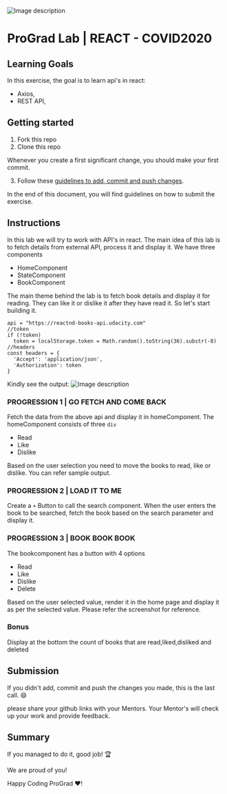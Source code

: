 ![Image description](https://i1.faceprep.in/ProGrad/prograd-logo.png)

# ProGrad Lab | REACT - COVID2020

## Learning Goals

In this exercise, the goal is to learn api's in react:

- Axios,
- REST API,

## Getting started

1. Fork this repo
2. Clone this repo

Whenever you create a first significant change, you should make your first commit.

3. Follow these [guidelines to add, commit and push changes](https://github.com/FACEPrep-ProGrad/general-guidelines-labs-project-builders.git).

In the end of this document, you will find guidelines on how to submit the exercise.

## Instructions
In this lab we will try to work with API's in react. The main idea of this lab is to fetch details from external API, process it and display it. We have three components 
- HomeComponent
- StateComponent
- BookComponent

The main theme behind the lab is to fetch book details and display it for reading. They can like it or dislike it after they have read it. So let's start building it.
```API DETAILS
api = "https://reactnd-books-api.udacity.com"
//token
if (!token)
  token = localStorage.token = Math.random().toString(36).substr(-8)
//headers
const headers = {
  'Accept': 'application/json',
  'Authorization': token
}
```

Kindly see the output:
![Image description](https://i1.faceprep.in/ProGrad/probook.gif)
### PROGRESSION 1 | GO FETCH AND COME BACK

Fetch the data from the above api and display it in homeComponent. The homeComponent consists of three `div`
- Read
- Like
- Dislike

Based on the user selection you need to move the books to read, like or dislike. You can refer sample output.

### PROGRESSION 2 | LOAD IT TO ME
Create a `+` Button to call the search component. When the user enters the book to be searched, fetch the book based on the search parameter and display it.

### PROGRESSION 3 | BOOK BOOK BOOK
The bookcomponent has a button with 4 options
- Read
- Like
- Dislike
- Delete

Based on the user selected value, render it in the home page and display it as per the selected value. Please refer the screenshot for reference.

### Bonus
Display at the bottom the count of books that are read,liked,disliked and deleted

## Submission

If you didn't add, commit and push the changes you made, this is the last call. :smile:

please share your github links with your Mentors. Your Mentor's will check up your work and provide feedback. 

## Summary

If you managed to do it, good job! :trophy:

We are proud of you!

Happy Coding ProGrad ❤️!

